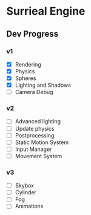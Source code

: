 # Surrieal Engine

## Dev Progress

### v1

- [x] Rendering
- [x] Physics
- [x] Spheres
- [x] Lighting and Shadows
- [ ] Camera Debug

### v2

- [ ] Advanced lighting
- [ ] Update physics
- [ ] Postprocessing
- [ ] Static Motion System
- [ ] Input Manager
- [ ] Movement System

### v3

- [ ] Skybox
- [ ] Cylinder
- [ ] Fog
- [ ] Animations